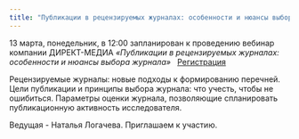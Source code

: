 ```yaml
---
title: "Публикации в рецензируемых журналах: особенности и нюансы выбора ж..."
---
```

13 марта, понедельник, в 12:00 запланирован к проведению вебинар компании ДИРЕКТ-МЕДИА _«Публикации в рецензируемых журналах: особенности и нюансы выбора журнала»_   [Регистрация](https://events.webinar.ru/6764759/1483784679)

Рецензируемые журналы: новые подходы к формированию перечней. Цели публикации и принципы выбора журнала: что учесть, чтобы не ошибиться. Параметры оценки журнала, позволяющие спланировать публикационную активность исследователя.

Ведущая - Наталья Логачева.
Приглашаем к участию.
